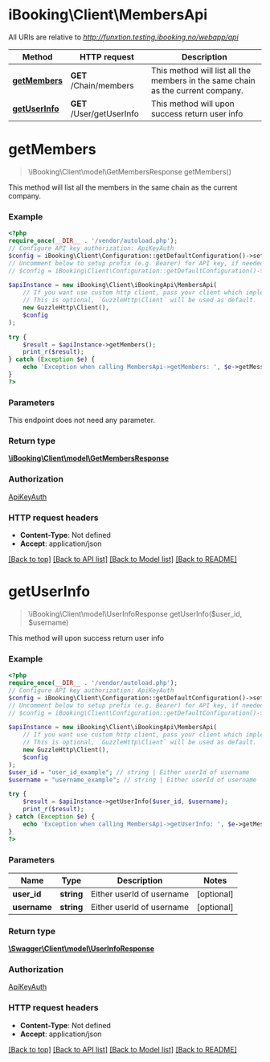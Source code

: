 # iBooking\Client\MembersApi

All URIs are relative to *http://funxtion.testing.ibooking.no/webapp/api*

Method | HTTP request | Description
------------- | ------------- | -------------
[**getMembers**](MembersApi.md#getmembers) | **GET** /Chain/members | This method will list all the members in the same chain as the current company.
[**getUserInfo**](MembersApi.md#getuserinfo) | **GET** /User/getUserInfo | This method will upon success return user info

# **getMembers**
> \iBooking\Client\model\GetMembersResponse getMembers()

This method will list all the members in the same chain as the current company.

### Example
```php
<?php
require_once(__DIR__ . '/vendor/autoload.php');
// Configure API key authorization: ApiKeyAuth
$config = iBooking\Client\Configuration::getDefaultConfiguration()->setApiKey('X-Access-Token', 'YOUR_API_KEY');
// Uncomment below to setup prefix (e.g. Bearer) for API key, if needed
// $config = iBooking\Client\Configuration::getDefaultConfiguration()->setApiKeyPrefix('X-Access-Token', 'Bearer');

$apiInstance = new iBooking\Client\iBookingApi\MembersApi(
    // If you want use custom http client, pass your client which implements `GuzzleHttp\ClientInterface`.
    // This is optional, `GuzzleHttp\Client` will be used as default.
    new GuzzleHttp\Client(),
    $config
);

try {
    $result = $apiInstance->getMembers();
    print_r($result);
} catch (Exception $e) {
    echo 'Exception when calling MembersApi->getMembers: ', $e->getMessage(), PHP_EOL;
}
?>
```

### Parameters
This endpoint does not need any parameter.

### Return type

[**\iBooking\Client\model\GetMembersResponse**](../Model/GetMembersResponse.md)

### Authorization

[ApiKeyAuth](../../README.md#ApiKeyAuth)

### HTTP request headers

 - **Content-Type**: Not defined
 - **Accept**: application/json

[[Back to top]](#) [[Back to API list]](../../README.md#documentation-for-api-endpoints) [[Back to Model list]](../../README.md#documentation-for-models) [[Back to README]](../../README.md)

# **getUserInfo**
> \iBooking\Client\model\UserInfoResponse getUserInfo($user_id, $username)

This method will upon success return user info

### Example
```php
<?php
require_once(__DIR__ . '/vendor/autoload.php');
// Configure API key authorization: ApiKeyAuth
$config = iBooking\Client\Configuration::getDefaultConfiguration()->setApiKey('X-Access-Token', 'YOUR_API_KEY');
// Uncomment below to setup prefix (e.g. Bearer) for API key, if needed
// $config = iBooking\Client\Configuration::getDefaultConfiguration()->setApiKeyPrefix('X-Access-Token', 'Bearer');

$apiInstance = new iBooking\Client\iBookingApi\MembersApi(
    // If you want use custom http client, pass your client which implements `GuzzleHttp\ClientInterface`.
    // This is optional, `GuzzleHttp\Client` will be used as default.
    new GuzzleHttp\Client(),
    $config
);
$user_id = "user_id_example"; // string | Either userId of username
$username = "username_example"; // string | Either userId of username

try {
    $result = $apiInstance->getUserInfo($user_id, $username);
    print_r($result);
} catch (Exception $e) {
    echo 'Exception when calling MembersApi->getUserInfo: ', $e->getMessage(), PHP_EOL;
}
?>
```

### Parameters

Name | Type | Description  | Notes
------------- | ------------- | ------------- | -------------
 **user_id** | **string**| Either userId of username | [optional]
 **username** | **string**| Either userId of username | [optional]

### Return type

[**\Swagger\Client\model\UserInfoResponse**](../Model/UserInfoResponse.md)

### Authorization

[ApiKeyAuth](../../README.md#ApiKeyAuth)

### HTTP request headers

 - **Content-Type**: Not defined
 - **Accept**: application/json

[[Back to top]](#) [[Back to API list]](../../README.md#documentation-for-api-endpoints) [[Back to Model list]](../../README.md#documentation-for-models) [[Back to README]](../../README.md)

